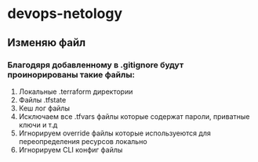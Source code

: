 # devops-netology

## Изменяю файл

### Благодяря добавленному в .gitignore будут проинорированы такие файлы:

1. Локальные .terraform директории
2. Файлы .tfstate
3. Кеш лог файлы
4. Исключаем все .tfvars файлы которые содержат пароли, приватные ключи и т.д
5. Игнорируем override файлы которые используеются для переопределения ресурсов локально
6. Игнорируем CLI конфиг файлы
